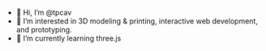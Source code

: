 - 👋 Hi, I’m @tpcav
- 👀 I’m interested in 3D modeling & printing, interactive web development, and prototyping.
- 🌱 I’m currently learning three.js
